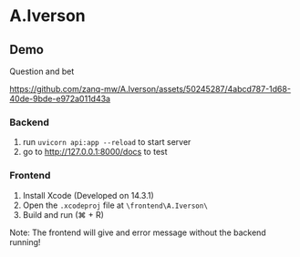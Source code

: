 # A.Iverson

## Demo
Question and bet

https://github.com/zanq-mw/A.Iverson/assets/50245287/4abcd787-1d68-40de-9bde-e972a011d43a


### Backend
1. run `uvicorn api:app --reload` to start server
2. go to http://127.0.0.1:8000/docs to test

### Frontend
1. Install Xcode (Developed on 14.3.1)
2. Open the `.xcodeproj` file at `\frontend\A.Iverson\`
3. Build and run (⌘ + R)

Note: The frontend will give and error message without the backend running!

